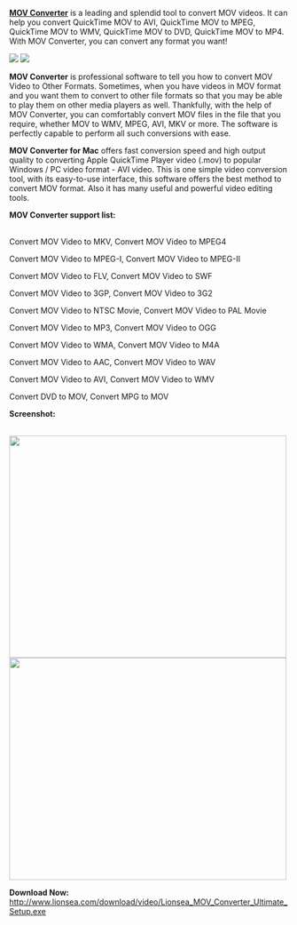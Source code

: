 <p><strong><a href="http://www.lionsea.com/product_movconverterultimate.php">MOV Converter</a></strong> is a leading and splendid tool to convert MOV videos. It can help you convert QuickTime MOV to AVI, QuickTime MOV to MPEG, QuickTime MOV to WMV, QuickTime MOV to DVD, QuickTime MOV to MP4. With MOV Converter, you can convert any format you want!</p>
<p><a href="http://www.lionsea.com/download/video/Lionsea_MOV_Converter_Ultimate_Setup.exe"><img src="http://c.lionsea.net//smilelina/windows%20version%20download.gif" /></a>     <a href="http://lionsea.downhere.hop.clickbank.net/?tid=xxx&tu=convmacdown"><img src="http://c.lionsea.net//smilelina/Mac%20version%20download.gif" /></a></p>

<p><strong>MOV Converter</strong> is professional software to tell you how to convert MOV Video to Other Formats. Sometimes, when you have videos in MOV format and you want them to convert to other file formats so that you may be able to play them on other media players as well. Thankfully, with the help of MOV Converter, you can comfortably convert MOV files in the file that you require, whether MOV to WMV, MPEG, AVI, MKV or more. The software is perfectly capable to perform all such conversions with ease.</p>

<p><strong>MOV Converter for Mac</strong> offers fast conversion speed and high output quality to converting Apple QuickTime Player video (.mov) to popular Windows / PC video format - AVI video. This is one simple video conversion tool, with its easy-to-use interface, this software offers the best method to convert MOV format. Also it has many useful and powerful video editing tools.</p>
<strong>MOV Converter support list:</strong> <br><br>

<p>Convert MOV Video to MKV, Convert MOV Video to MPEG4</p>
<p>Convert MOV Video to MPEG-I, Convert MOV Video to MPEG-II</p>
<p>Convert MOV Video to FLV, Convert MOV Video to SWF</p>
<p>Convert MOV Video to 3GP, Convert MOV Video to 3G2</p>
<p>Convert MOV Video to NTSC Movie, Convert MOV Video to PAL Movie</p>
<p>Convert MOV Video to MP3, Convert MOV Video to OGG</p>
<p>Convert MOV Video to WMA, Convert MOV Video to M4A</p>
<p>Convert MOV Video to AAC, Convert MOV Video to WAV</p>
<p>Convert MOV Video to AVI, Convert MOV Video to WMV</p>
<p>Convert DVD to MOV, Convert MPG to MOV</p>

<strong>Screenshot:</strong><br><br>
<p><a href="http://www.lionsea.com/download/video/Lionsea_MOV_Converter_Ultimate_Setup.exe"><img src="http://www.lionsea.com/image/icons/video/MOV_Converter/main2.png" width=500 height=400/></a>  <a href="http://www.lionsea.com/download/video/Lionsea_MOV_Converter_Ultimate_Setup.exe"><img src="http://www.lionsea.com/image/icons/video/MOV_Converter/features.png" width=500 height=400/></a></p>


<strong>Download Now:</strong> http://www.lionsea.com/download/video/Lionsea_MOV_Converter_Ultimate_Setup.exe
